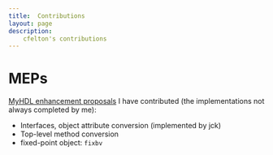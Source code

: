 ```yaml
---
title:  Contributions
layout: page
description:
    cfelton's contributions
---
```



MEPs
====
[MyHDL enhancement proposals](http://dev.myhdl.org/meps/) I have 
contributed (the implementations not always completed by me):

   * Interfaces, object attribute conversion (implemented by jck)
   * Top-level method conversion
   * fixed-point object: `fixbv`
